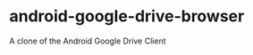 android-google-drive-browser
============================

A clone of the Android Google Drive Client